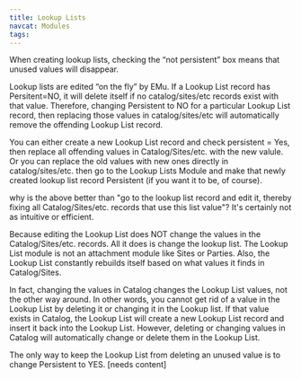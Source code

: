 ```yaml
---
title: Lookup Lists
navcat: Modules
tags:
---
```


When creating lookup lists, checking the “not persistent” box means that unused values will disappear.

Lookup lists are edited “on the fly” by EMu.  If a Lookup List record has Persitent=NO, it will delete itself if no catalog/sites/etc records exist with that value.  Therefore, changing Persistent to NO for a particular Lookup List record, then replacing those values in catalog/sites/etc will automatically remove the offending Lookup List record.

You can either create a new Lookup List record and check persistent = Yes, then replace all offending values in Catalog/Sites/etc. with the new valule.  Or you can replace the old values with new ones directly in catalog/sites/etc. then go to the Lookup Lists Module and make that newly created lookup list record Persistent (if you want it to be, of course).

why is the above better than "go to the lookup list record and edit it, thereby fixing all Catalog/Sites/etc. records that use this list value"? It's certainly not as intuitive or efficient.

Because editing the Lookup List does NOT change the values in the Catalog/Sites/etc. records.  All it does is change the lookup list.  The Lookup List module is not an attachment module like Sites or Parties.  Also, the Lookup List constantly rebuilds itself based on what values it finds in Catalog/Sites.

In fact, changing the values in Catalog changes the Lookup List values, not the other way around.  In other words, you cannot get rid of a value in the Lookup List by deleting it or changing it in the Lookup list.  If that value exists in Catalog, the Lookup List will create a new Lookup List record and insert it back into the Lookup List.  However, deleting or changing values in Catalog will automatically change or delete them in the Lookup List.

The only way to keep the Lookup List from deleting an unused value is to change Persistent to YES.
[needs content]
